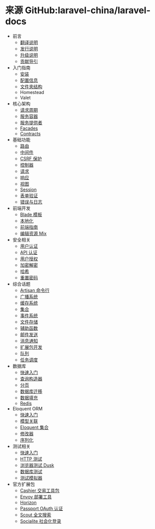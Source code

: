 # 来源 GitHub:laravel-china/laravel-docs

- 前言
  - [翻译说明](../content/index?gitbook=laravel5.5-docs.zh-cn&key=about.md)
  - [发行说明](../content/index?gitbook=laravel5.5-docs.zh-cn&key=releases.md)
  - [升级说明](../content/index?gitbook=laravel5.5-docs.zh-cn&key=upgrade.md)
  - [贡献导引](../content/index?gitbook=laravel5.5-docs.zh-cn&key=contributions.md)
- 入门指南
  - [安装](../content/index?gitbook=laravel5.5-docs.zh-cn&key=installation.md)
  - [配置信息](../content/index?gitbook=laravel5.5-docs.zh-cn&key=configuration.md)
  - [文件夹结构](../content/index?gitbook=laravel5.5-docs.zh-cn&key=structure.md)
  - Homestead
  - Valet
- 核心架构
  - [请求周期](../content/index?gitbook=laravel5.5-docs.zh-cn&key=lifecycle.md)
  - [服务容器](../content/index?gitbook=laravel5.5-docs.zh-cn&key=container.md)
  - [服务提供者](../content/index?gitbook=laravel5.5-docs.zh-cn&key=providers.md)
  - [Facades](../content/index?gitbook=laravel5.5-docs.zh-cn&key=facades.md)
  - [Contracts](../content/index?gitbook=laravel5.5-docs.zh-cn&key=contracts.md)
- 基础功能
  - [路由](../content/index?gitbook=laravel5.5-docs.zh-cn&key=routing.md)
  - [中间件](../content/index?gitbook=laravel5.5-docs.zh-cn&key=middleware.md)
  - [CSRF 保护](../content/index?gitbook=laravel5.5-docs.zh-cn&key=csrf.md)
  - [控制器](../content/index?gitbook=laravel5.5-docs.zh-cn&key=controllers.md)
  - [请求](../content/index?gitbook=laravel5.5-docs.zh-cn&key=requests.md)
  - [响应](../content/index?gitbook=laravel5.5-docs.zh-cn&key=responses.md)
  - [视图](../content/index?gitbook=laravel5.5-docs.zh-cn&key=views.md)
  - [Session](../content/index?gitbook=laravel5.5-docs.zh-cn&key=session.md)
  - [表单验证](../content/index?gitbook=laravel5.5-docs.zh-cn&key=validation.md)
  - [错误与日志](../content/index?gitbook=laravel5.5-docs.zh-cn&key=errors.md)
- 前端开发
  - [Blade 模板](../content/index?gitbook=laravel5.5-docs.zh-cn&key=blade.md)
  - [本地化](../content/index?gitbook=laravel5.5-docs.zh-cn&key=localization.md)
  - [前端指南](../content/index?gitbook=laravel5.5-docs.zh-cn&key=frontend.md)
  - [编辑资源 Mix](../content/index?gitbook=laravel5.5-docs.zh-cn&key=mix.md)
- 安全相关
  - [用户认证](../content/index?gitbook=laravel5.5-docs.zh-cn&key=authentication.md)
  - [API 认证](../content/index?gitbook=laravel5.5-docs.zh-cn&key=passport.md)
  - [用户授权](../content/index?gitbook=laravel5.5-docs.zh-cn&key=authorization.md)
  - [加密解密](../content/index?gitbook=laravel5.5-docs.zh-cn&key=encryption.md)
  - [哈希](../content/index?gitbook=laravel5.5-docs.zh-cn&key=hashing.md)
  - [重置密码](../content/index?gitbook=laravel5.5-docs.zh-cn&key=passwords.md)
- 综合话题
  - [Artisan 命令行](../content/index?gitbook=laravel5.5-docs.zh-cn&key=artisan.md)
  - [广播系统](../content/index?gitbook=laravel5.5-docs.zh-cn&key=broadcasting.md)
  - [缓存系统](../content/index?gitbook=laravel5.5-docs.zh-cn&key=cache.md)
  - [集合](../content/index?gitbook=laravel5.5-docs.zh-cn&key=collections.md)
  - [事件系统](../content/index?gitbook=laravel5.5-docs.zh-cn&key=events.md)
  - [文件存储](../content/index?gitbook=laravel5.5-docs.zh-cn&key=filesystem.md)
  - [辅助函数](../content/index?gitbook=laravel5.5-docs.zh-cn&key=helpers.md)
  - [邮件发送](../content/index?gitbook=laravel5.5-docs.zh-cn&key=mail.md)
  - [消息通知](../content/index?gitbook=laravel5.5-docs.zh-cn&key=notifications.md)
  - [扩展包开发](../content/index?gitbook=laravel5.5-docs.zh-cn&key=packages.md)
  - [队列](../content/index?gitbook=laravel5.5-docs.zh-cn&key=queues.md)
  - [任务调度](../content/index?gitbook=laravel5.5-docs.zh-cn&key=scheduling.md)
- 数据库
  - [快速入门](../content/index?gitbook=laravel5.5-docs.zh-cn&key=database.md)
  - [查询构造器](../content/index?gitbook=laravel5.5-docs.zh-cn&key=queries.md)
  - [分页](../content/index?gitbook=laravel5.5-docs.zh-cn&key=pagination.md)
  - [数据库迁移](../content/index?gitbook=laravel5.5-docs.zh-cn&key=migrations.md)
  - [数据填充](../content/index?gitbook=laravel5.5-docs.zh-cn&key=seeding.md)
  - [Redis](../content/index?gitbook=laravel5.5-docs.zh-cn&key=redis.md)
- Eloquent ORM
  - [快速入门](../content/index?gitbook=laravel5.5-docs.zh-cn&key=eloquent.md)
  - [模型关联](../content/index?gitbook=laravel5.5-docs.zh-cn&key=eloquent-relationships.md)
  - [Eloquent 集合](../content/index?gitbook=laravel5.5-docs.zh-cn&key=eloquent-collections.md)
  - [修改器](../content/index?gitbook=laravel5.5-docs.zh-cn&key=eloquent-mutators.md)
  - [序列化](../content/index?gitbook=laravel5.5-docs.zh-cn&key=eloquent-serialization.md)
- 测试相关
  - [快速入门](../content/index?gitbook=laravel5.5-docs.zh-cn&key=testing.md)
  - [HTTP 测试](../content/index?gitbook=laravel5.5-docs.zh-cn&key=http-tests.md)
  - [浏览器测试 Dusk](../content/index?gitbook=laravel5.5-docs.zh-cn&key=dusk.md)
  - [数据库测试](../content/index?gitbook=laravel5.5-docs.zh-cn&key=database-testing.md)
  - [测试模拟器](../content/index?gitbook=laravel5.5-docs.zh-cn&key=mocking.md)
- 官方扩展包
  - [Cashier 交易工具包](../content/index?gitbook=laravel5.5-docs.zh-cn&key=billing.md)
  - [Envoy 部署工具](../content/index?gitbook=laravel5.5-docs.zh-cn&key=envoy.md)
  - [Horizon](../content/index?gitbook=laravel5.5-docs.zh-cn&key=horizon.md)
  - [Passport OAuth 认证](../content/index?gitbook=laravel5.5-docs.zh-cn&key=passport.md)
  - [Scout 全文搜索](../content/index?gitbook=laravel5.5-docs.zh-cn&key=scout.md)
  - [Socialite 社会化登录](../content/index?gitbook=laravel5.5-docs.zh-cn&key=socialite.md)
